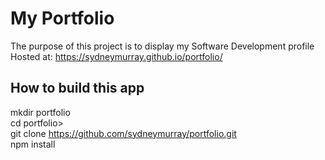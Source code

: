# My Portfolio
The purpose of this project is to display my Software Development profile \
Hosted at: https://sydneymurray.github.io/portfolio/ 

## How to build this app
mkdir portfolio \
cd portfolio> \
git clone https://github.com/sydneymurray/portfolio.git \
npm install


